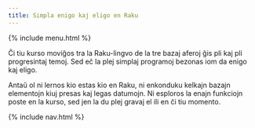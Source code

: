```yaml
---
title: Simpla enigo kaj eligo en Raku
---
```


{% include menu.html %}

Ĉi tiu kurso moviĝos tra la Raku-lingvo de la tre bazaj aferoj ĝis pli kaj pli progresintaj temoj. Sed eĉ la plej simplaj programoj bezonas iom da enigo kaj eligo.

Antaŭ ol ni lernos kio estas kio en Raku, ni enkonduku kelkajn bazajn elementojn kiuj presas kaj legas datumojn. Ni esploros la enajn funkciojn poste en la kurso, sed jen la du plej gravaj el ili en ĉi tiu momento.

{% include nav.html %}